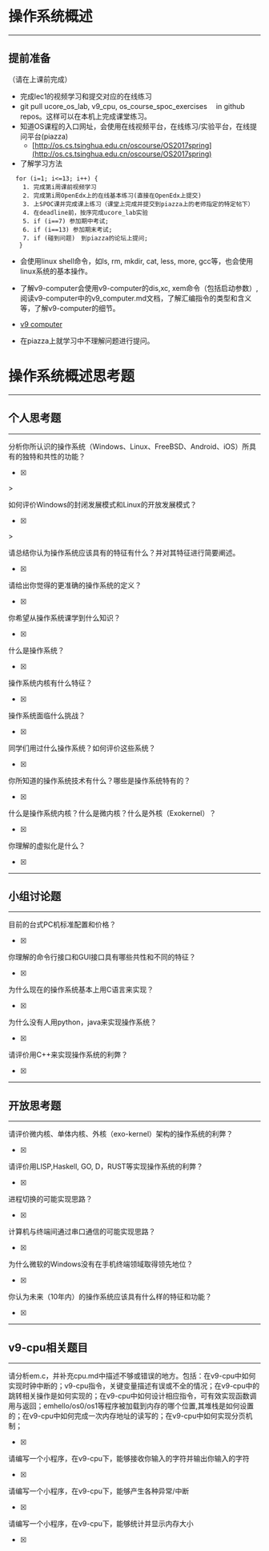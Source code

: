 # 操作系统概述

---

## **提前准备**

（请在上课前完成）

* 完成lec1的视频学习和提交对应的在线练习
* git pull ucore\_os\_lab, v9\_cpu, os\_course\_spoc\_exercises  　in github repos。这样可以在本机上完成课堂练习。
* 知道OS课程的入口网址，会使用在线视频平台，在线练习/实验平台，在线提问平台\(piazza\)
  * [http://os.cs.tsinghua.edu.cn/oscourse/OS2017spring](http://os.cs.tsinghua.edu.cn/oscourse/OS2017spring)
* 了解学习方法

```
  for (i=1; i<=13; i++) {
    1. 完成第i周课前视频学习
    2. 完成第i周OpenEdx上的在线基本练习(直接在OpenEdx上提交)
    3. 上SPOC课并完成课上练习（课堂上完成并提交到piazza上的老师指定的特定帖下）
    4. 在deadline前，按序完成ucore_lab实验
    5. if (i==7) 参加期中考试;
    6. if (i==13) 参加期末考试;
    7. if (碰到问题)　到piazza的论坛上提问;
   }
```

* 会使用linux shell命令，如ls, rm, mkdir, cat, less, more, gcc等，也会使用linux系统的基本操作。
* 了解v9-computer会使用v9-computer的dis,xc, xem命令（包括启动参数）,阅读v9-computer中的v9_computer.md文档，了解汇编指令的类型和含义等，了解v9-computer的细节。
* [v9 computer](https://github.com/chyyuu/os_tutorial_lab/blob/master/v9_computer/docs/v9_computer.md)

* 在piazza上就学习中不理解问题进行提问。

# 操作系统概述思考题

---

## 个人思考题

---

分析你所认识的操作系统（Windows、Linux、FreeBSD、Android、iOS）所具有的独特和共性的功能？

* [x] 
&gt;

如何评价Windows的封闭发展模式和Linux的开放发展模式？

* [x] 
&gt;

请总结你认为操作系统应该具有的特征有什么？并对其特征进行简要阐述。

* [x] 
>

请给出你觉得的更准确的操作系统的定义？

* [x] 
>

你希望从操作系统课学到什么知识？

* [x] 
>

什么是操作系统？

* [x] 
>

操作系统内核有什么特征？

* [x] 
>

操作系统面临什么挑战？

* [x] 
>

同学们用过什么操作系统？如何评价这些系统？

* [x] 
>

你所知道的操作系统技术有什么？哪些是操作系统特有的？

* [x] 
>

什么是操作系统内核？什么是微内核？什么是外核（Exokernel）？

* [x] 
>

你理解的虚拟化是什么？

* [x] 
>

---

## 小组讨论题

---

目前的台式PC机标准配置和价格？

* [x] 
>

你理解的命令行接口和GUI接口具有哪些共性和不同的特征？

* [x] 
>

为什么现在的操作系统基本上用C语言来实现？

* [x] 
>

为什么没有人用python，java来实现操作系统？

* [x] 
>

请评价用C++来实现操作系统的利弊？

* [x] 
>

---

## 开放思考题

---

请评价微内核、单体内核、外核（exo-kernel）架构的操作系统的利弊？

* [x] 
>

请评价用LISP,Haskell, GO, D，RUST等实现操作系统的利弊？

* [x] 
>

进程切换的可能实现思路？

* [x] 
>

计算机与终端间通过串口通信的可能实现思路？

* [x] 
>

为什么微软的Windows没有在手机终端领域取得领先地位？

* [x] 
>

你认为未来（10年内）的操作系统应该具有什么样的特征和功能？

* [x] 
>

---

## v9-cpu相关题目

---

请分析em.c，并补充cpu.md中描述不够或错误的地方。包括：在v9-cpu中如何实现时钟中断的；v9-cpu指令，关键变量描述有误或不全的情况；在v9-cpu中的跳转相关操作是如何实现的；在v9-cpu中如何设计相应指令，可有效实现函数调用与返回；emhello/os0/os1等程序被加载到内存的哪个位置,其堆栈是如何设置的；在v9-cpu中如何完成一次内存地址的读写的；在v9-cpu中如何实现分页机制；

* [x] 
>

请编写一个小程序，在v9-cpu下，能够接收你输入的字符并输出你输入的字符

* [x] 
>

请编写一个小程序，在v9-cpu下，能够产生各种异常/中断

* [x] 
>

请编写一个小程序，在v9-cpu下，能够统计并显示内存大小

* [x] 
>



